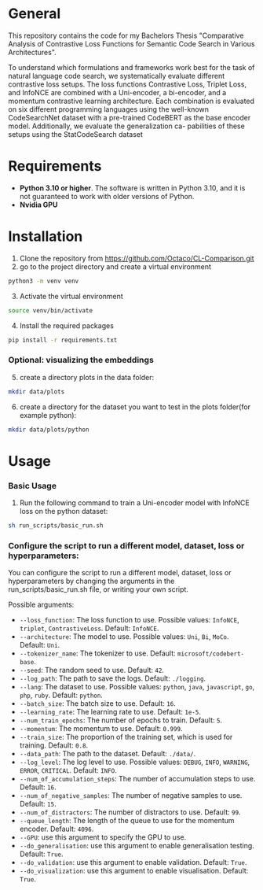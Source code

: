 # General
This repository contains the code for my Bachelors Thesis "Comparative Analysis of Contrastive Loss Functions for
Semantic Code Search in Various Architectures".

To understand which formulations and frameworks work best for the task of natural language code search,
we systematically evaluate different contrastive loss setups. The
loss functions Contrastive Loss, Triplet Loss, and InfoNCE are
combined with a Uni-encoder, a bi-encoder, and a momentum
contrastive learning architecture. Each combination is evaluated
on six different programming languages using the well-known
CodeSearchNet dataset with a pre-trained CodeBERT as the base
encoder model. Additionally, we evaluate the generalization ca-
pabilities of these setups using the StatCodeSearch dataset

# Requirements
- **Python 3.10 or higher**. The software is written in Python 3.10, and it is not guaranteed to work with older versions of Python.
- **Nvidia GPU** 

# Installation

1. Clone the repository from https://github.com/Octaco/CL-Comparison.git
2. go to the project directory and create a virtual environment 
```bash
python3 -m venv venv
```
3. Activate the virtual environment
```bash
source venv/bin/activate
```
4. Install the required packages
```bash
pip install -r requirements.txt
```
### Optional: visualizing the embeddings
5. create a directory plots in the data folder:
```bash
mkdir data/plots
```
6. create a directory for the dataset you want to test in the plots folder(for example python):
```bash
mkdir data/plots/python
```
# Usage
### Basic Usage
1. Run the following command to train a Uni-encoder model with InfoNCE loss on the python dataset:
```bash
sh run_scripts/basic_run.sh
```

### Configure the script to run a different model, dataset, loss or hyperparameters:
You can configure the script to run a different model, dataset, loss or hyperparameters 
by changing the arguments in the run_scripts/basic_run.sh file, or writing your own script.

Possible arguments:
- `--loss_function`: The loss function to use. Possible values: `InfoNCE`, `triplet`, `ContrastiveLoss`. Default: `InfoNCE`.
- `--architecture`: The model to use. Possible values: `Uni`, `Bi`, `MoCo`. Default: `Uni`.
- `--tokenizer_name`: The tokenizer to use. Default: `microsoft/codebert-base`.
- `--seed`: The random seed to use. Default: `42`.
- `--log_path`: The path to save the logs. Default: `./logging`.
- `--lang`: The dataset to use. Possible values: `python`, `java`, `javascript`, `go`, `php`, `ruby`. Default: `python`.
- `--batch_size`: The batch size to use. Default: `16`.
- `--learning_rate`: The learning rate to use. Default: `1e-5`.
- `--num_train_epochs`: The number of epochs to train. Default: `5`.
- `--momentum`: The momentum to use. Default: `0.999`.
- `--train_size`: The proportion of the training set, which is used for training. Default: `0.8`.
- `--data_path`: The path to the dataset. Default: `./data/`.
- `--log_level`: The log level to use. Possible values: `DEBUG`, `INFO`, `WARNING`, `ERROR`, `CRITICAL`. Default: `INFO`.
- `--num_of_accumulation_steps`: The number of accumulation steps to use. Default: `16`.
- `--num_of_negative_samples`: The number of negative samples to use. Default: `15`.
- `--num_of_distractors`: The number of distractors to use. Default: `99`.
- `--queue_length`: The length of the queue to use for the momentum encoder. Default: `4096`.
- `--GPU`: use this argument to specify the GPU to use. 
- `--do_generalisation`: use this argument to enable generalisation testing. Default: `True`.
- `--do_validation`: use this argument to enable validation. Default: `True`.
- `--do_visualization`: use this argument to enable visualisation. Default: `True`.
